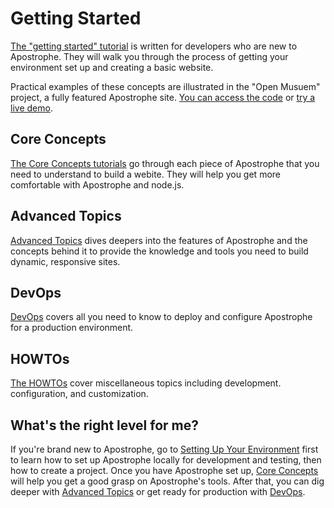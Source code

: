 # Getting Started

[The "getting started" tutorial](setting-up-your-environment.md) is written for developers who are new to Apostrophe. They will walk you through the process of getting your environment set up and creating a basic website.

Practical examples of these concepts are illustrated in the "Open Musuem" project, a fully featured Apostrophe site. [You can access the code](https://github.com/apostrophecms/apostrophe-open-museum) or [try a live demo](http://demo.apostrophecms.com).

## Core Concepts

[The Core Concepts tutorials](/core-concepts) go through each piece of Apostrophe that you need to understand to build a webite.  They will help you get more comfortable with Apostrophe and node.js.

## Advanced Topics

[Advanced Topics](/advanced-topics) dives deepers into the features of Apostrophe and the concepts behind it to provide the knowledge and tools you need to build dynamic, responsive sites.

## DevOps

[DevOps](/devops) covers all you need to know to deploy and configure Apostrophe for a production environment.


## HOWTOs

[The HOWTOs](/howtos) cover miscellaneous topics including development. configuration, and customization.

## What's the right level for me?

If you're brand new to Apostrophe, go to [Setting Up Your Environment](/getting-started/setting-up-your-environment.md) first to learn how to set up Apostrophe locally for development and testing, then how to create a project. Once you have Apostrophe set up, [Core Concepts](/core-concepts) will help you get a good grasp on Apostrophe's tools. After that, you can dig deeper with [Advanced Topics](/advanced-topics) or get ready for production with [DevOps](/devops).
